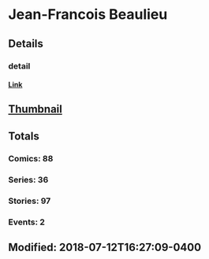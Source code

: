 # Jean-Francois  Beaulieu 
## Details
### detail
#### [Link](http://marvel.com/comics/creators/12226/jean-francois_beaulieu?utm_campaign=apiRef&utm_source=225578a89fc76f3d20fbffda5d17a88d)
## [Thumbnail](http://i.annihil.us/u/prod/marvel/i/mg/b/40/image_not_available.jpg)
## Totals
### Comics: 88
### Series: 36
### Stories: 97
### Events: 2
## Modified: 2018-07-12T16:27:09-0400